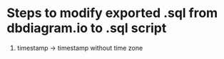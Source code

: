 # Steps to modify exported .sql from dbdiagram.io to .sql script

1. timestamp -> timestamp without time zone